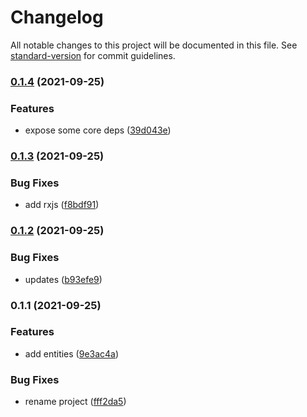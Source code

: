 # Changelog

All notable changes to this project will be documented in this file. See [standard-version](https://github.com/conventional-changelog/standard-version) for commit guidelines.

### [0.1.4](https://github.com/IgorBabkin/clean-reactive-architecture/compare/v0.1.3...v0.1.4) (2021-09-25)


### Features

* expose some core deps ([39d043e](https://github.com/IgorBabkin/clean-reactive-architecture/commit/39d043e3bf73bf74149c218b5aa3e79675446ddb))

### [0.1.3](https://github.com/IgorBabkin/clean-reactive-architecture/compare/v0.1.2...v0.1.3) (2021-09-25)


### Bug Fixes

* add rxjs ([f8bdf91](https://github.com/IgorBabkin/clean-reactive-architecture/commit/f8bdf91b58a43eef6c898192485302e7268a346f))

### [0.1.2](https://github.com/IgorBabkin/clean-reactive-architecture/compare/v0.1.1...v0.1.2) (2021-09-25)


### Bug Fixes

* updates ([b93efe9](https://github.com/IgorBabkin/clean-reactive-architecture/commit/b93efe97c4885fc216bd35f1e24426d236e4fb1d))

### 0.1.1 (2021-09-25)


### Features

* add entities ([9e3ac4a](https://github.com/IgorBabkin/clean-reactive-architecture/commit/9e3ac4afb679fbcc563543a97b40b8258096445d))


### Bug Fixes

* rename project ([fff2da5](https://github.com/IgorBabkin/clean-reactive-architecture/commit/fff2da5b40e2eb32b98778f5c2694bf9a4d27094))
